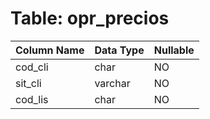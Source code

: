 # Table: opr_precios

| Column Name | Data Type | Nullable |
|-------------|-----------|----------|
| cod_cli | char | NO |
| sit_cli | varchar | NO |
| cod_lis | char | NO |
